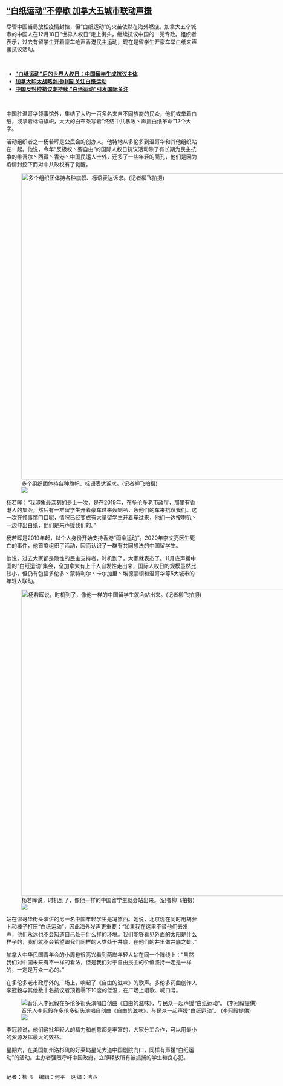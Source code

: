 <!--1670786340000-->
[“白纸运动”不停歇  加拿大五城市联动声援](https://www.rfa.org/mandarin/yataibaodao/renquanfazhi/lf-12112022135410.html)
------

<p>尽管中国当局放松疫情封控，但“白纸运动”的火苗依然在海外燃烧。加拿大五个城市的中国人在12月10日“世界人权日”走上街头，继续抗议中国的一党专政。组织者表示，过去有留学生开着豪车呛声香港民主运动，现在是留学生开豪车举白纸来声援抗议活动。</p><p><span class="result-title"> </span></p><ul><li><strong><a href="https://www.rfa.org/mandarin/yataibaodao/renquanfazhi/al-12102022155435.html">"白纸运动"后的世界人权日：中国留学生成抗议主体</a></strong></li><li><strong><a href="https://www.rfa.org/mandarin/yataibaodao/junshiwaijiao/m1129-lf-11292022101432.html">加拿大印太战略剑指中国 关注白纸运动</a></strong></li><li><strong><a href="https://www.rfa.org/mandarin/yataibaodao/zhengzhi/cm-11282022141652.html">中国反封控抗议潮持续 "白纸运动"引发国际关注</a></strong></li></ul><p><span class="result-title"> </span></p><p>中国驻温哥华领事馆外，集结了大约一百多名来自不同族裔的民众，他们或举着白纸，或拿着标语旗帜，大大的白布条写着“终结中共暴政丶声援白纸革命”12个大字。</p><p>活动组织者之一杨若晖是公民会的创办人，他特地从多伦多到温哥华和其他组织站在一起。他说，今年“反极权丶要自由”的国际人权日抗议活动除了有长期为民主抗争的维吾尔丶西藏丶香港丶中国民运人士外，还多了一些年轻的面孔，他们是因为疫情封控下而对中共政权有了觉醒。</p><p><figure class="image-richtext image-inline captioned" style="width:1080px;"><img alt="多个组织团体持各种旗帜、标语表达诉求。(记者柳飞拍摄)" height="810" src="https://www.rfa.org/mandarin/yataibaodao/renquanfazhi/lf-12112022135410.html/report-p2.jpg/@@images/b892fdf1-4a61-4078-8931-3adb98114b4e.jpeg" title="report-P2.jpg" width="1080"/><figcaption class="image-caption">多个组织团体持各种旗帜、标语表达诉求。(记者柳飞拍摄)</figcaption><small></small><div id="zoomattribute"><a data-caption="多个组织团体持各种旗帜、标语表达诉求。(记者柳飞拍摄)" data-fancybox="" href="https://www.rfa.org/mandarin/yataibaodao/renquanfazhi/lf-12112022135410.html/report-p2.jpg" id="single_image" title="多个组织团体持各种旗帜、标语表达诉求。(记者柳飞拍摄)"><img src="/++plone++rfa-resources/img/icon-zoom.png"/></a></div></figure></p><p>杨若晖：“我印象最深刻的是上一次，是在2019年，在多伦多老市政厅，那里有香港人的集会，然后有一群留学生开着豪车过来轰喇叭，轰他们的车来抗议我们。这一次在领事馆门口呢，情况已经变成有大量留学生开着车过来，他们一边按喇叭丶一边伸出白纸，他们是来声援我们的。”</p><p>杨若晖是2019年起，以个人身份开始支持香港“雨伞运动”。2020年李文亮医生死亡的事件，他首度组织了活动，因而认识了一群有共同想法的中国留学生。</p><p>他说，过去大家都是隐性的民主支持者，时机到了，大家就表态了。11月底声援中国的“白纸运动”集会，全加拿大有上千人自发性走出来，国际人权日的规模虽然比较小，但仍有包括多伦多丶蒙特利尔丶卡尔加里丶埃德蒙顿和温哥华等5大城市的年轻人联动。</p><p><figure class="image-richtext image-inline captioned" style="width:1080px;"><img alt="杨若晖说，时机到了，像他一样的中国留学生就会站出来。(记者柳飞拍摄)" height="810" src="https://www.rfa.org/mandarin/yataibaodao/renquanfazhi/lf-12112022135410.html/report-p3.jpg/@@images/bb143800-49cf-41eb-8ed5-0403ec15d883.jpeg" title="report-P3.jpg" width="1080"/><figcaption class="image-caption">杨若晖说，时机到了，像他一样的中国留学生就会站出来。(记者柳飞拍摄)</figcaption><small></small><div id="zoomattribute"><a data-caption="杨若晖说，时机到了，像他一样的中国留学生就会站出来。(记者柳飞拍摄)" data-fancybox="" href="https://www.rfa.org/mandarin/yataibaodao/renquanfazhi/lf-12112022135410.html/report-p3.jpg" id="single_image" title="杨若晖说，时机到了，像他一样的中国留学生就会站出来。(记者柳飞拍摄)"><img src="/++plone++rfa-resources/img/icon-zoom.png"/></a></div></figure></p><p>站在温哥华街头演讲的另一名中国年轻学生是冯黛西。她说，北京现在同时用胡萝卜和棒子打压“白纸运动”，因此海外发声更重要：“如果我在这里不替他们去发声，他们永远也不会知道自己处于什么样的环境。我们能够看见外面的太阳是什么样子的，我们就不会希望跟我们同样的人类处于井底，在他们的井里做井底之蛙。”</p><p>加拿大中华民国青年会的小周也很高兴看到两岸年轻人站在同一个阵线上：“虽然我们对中国未来有不一样的看法，但是我们对于自由民主的价值坚持一定是一样的，一定是万众一心的。”</p><p>在多伦多老市政厅外的广场上，响起了《自由的滋味》的歌声。多伦多词曲创作人李冠毅与其他数十名抗议者顶着零下10度的低温，在广场上唱歌、喊口号。</p><p><figure class="image-richtext image-inline captioned" style="width:1080px;"><img alt="音乐人李冠毅在多伦多街头演唱自创曲《自由的滋味》，与民众一起声援“白纸运动”。   (李冠毅提供)" height="" src="https://www.rfa.org/mandarin/yataibaodao/renquanfazhi/lf-12112022135410.html/report-p4.jpg/@@images/a2e383be-901a-4ff3-beee-dbee2f24da39.jpeg" title="report-P4.jpg" width=""/><figcaption class="image-caption">音乐人李冠毅在多伦多街头演唱自创曲《自由的滋味》，与民众一起声援“白纸运动”。   (李冠毅提供)</figcaption><small></small><div id="zoomattribute"><a data-caption="音乐人李冠毅在多伦多街头演唱自创曲《自由的滋味》，与民众一起声援“白纸运动”。   (李冠毅提供)" data-fancybox="" href="https://www.rfa.org/mandarin/yataibaodao/renquanfazhi/lf-12112022135410.html/report-p4.jpg" id="single_image" title="音乐人李冠毅在多伦多街头演唱自创曲《自由的滋味》，与民众一起声援“白纸运动”。   (李冠毅提供)"><img src="/++plone++rfa-resources/img/icon-zoom.png"/></a></div></figure></p><p>李冠毅说，他们这批年轻人的精力和创意都是丰富的，大家分工合作，可以用最小的资源发挥最大的效益。</p><p>星期六，在美国加州洛杉矶的好莱坞星光大道中国剧院门口，同样有声援“白纸运动”的活动。主办者强烈呼吁中国政府，立即释放所有被抓捕的学生和良心犯。</p><p><br/>记者：柳飞    编辑：何平    <span>网编：洁西</span></p>
